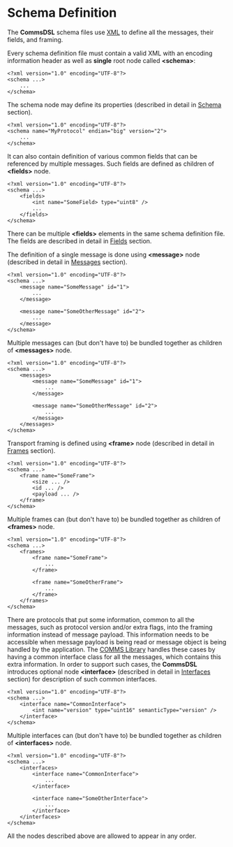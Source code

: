 # Schema Definition
The **CommsDSL** schema files use [XML](https://en.wikipedia.org/wiki/XML) to
define all the messages, their fields, and framing.

Every schema definition file must contain a valid XML with an encoding
information header as well as **single** root node called **&lt;schema&gt;**:
```
<?xml version="1.0" encoding="UTF-8"?>
<schema ...>
    ...
</schema>
```
The schema node may define its properties (described in detail in 
[Schema](../schema/schema.md) section).
```
<?xml version="1.0" encoding="UTF-8"?>
<schema name="MyProtocol" endian="big" version="2">
    ...
</schema>
```
It can also contain definition of various common fields that can be referenced
by multiple messages. Such fields are defined as children of **&lt;fields&gt;** node.
```
<?xml version="1.0" encoding="UTF-8"?>
<schema ...>
    <fields>
        <int name="SomeField> type="uint8" />
        ...
    </fields>
</schema>
```
There can be multiple **&lt;fields&gt;** elements in the same schema definition file.
The fields are described in detail in [Fields](../fields/fields.md) section.

The definition of a single message is done using **&lt;message&gt;** node (described
in detail in [Messages](../messages/messages.md) section).
```
<?xml version="1.0" encoding="UTF-8"?>
<schema ...>
    <message name="SomeMessage" id="1">
        ...
    </message>
    
    <message name="SomeOtherMessage" id="2">
        ...
    </message>
</schema>
```
Multiple messages can (but don't have to) be bundled together as children of **&lt;messages&gt;** node.
```
<?xml version="1.0" encoding="UTF-8"?>
<schema ...>
    <messages>
        <message name="SomeMessage" id="1">
            ...
        </message>
        
        <message name="SomeOtherMessage" id="2">
            ...
        </message>
    </messages>
</schema>
```
Transport framing is defined using **&lt;frame&gt;** node (described in detail in
[Frames](../frames/frames.md) section).
```
<?xml version="1.0" encoding="UTF-8"?>
<schema ...>
    <frame name="SomeFrame">
        <size ... />
        <id ... />
        <payload ... />
    </frame>
</schema> 
```
Multiple frames can (but don't have to) be bundled together as children of **&lt;frames&gt;** node.
```
<?xml version="1.0" encoding="UTF-8"?>
<schema ...>
    <frames>
        <frame name="SomeFrame">
            ...
        </frame>
        
        <frame name="SomeOtherFrame">
            ...
        </frame>        
    </frames>
</schema> 
```
There are protocols that put some information, common to all the messages, such as 
protocol version and/or extra flags, into the framing information instead of message payload.
This information needs to be accessible when message payload is being read or
message object is being handled by the application. The 
[COMMS Library](https://github.com/arobenko/comms_champion#comms-library)
handles these cases by having a common interface class for all the messages, which
contains this extra information. In order to support such cases, the **CommsDSL** 
introduces optional node **&lt;interface&gt;** (described in detail in 
[Interfaces](../interfaces/interfaces.md) section) for description of such common
interfaces.
```
<?xml version="1.0" encoding="UTF-8"?>
<schema ...>
    <interface name="CommonInterface">
        <int name="version" type="uint16" semanticType="version" />
    </interface>
</schema> 
```
Multiple interfaces can (but don't have to) be bundled together as children of **&lt;interfaces&gt;** node.
```
<?xml version="1.0" encoding="UTF-8"?>
<schema ...>
    <interfaces>
        <interface name="CommonInterface">
            ...
        </interface>
        
        <interface name="SomeOtherInterface">
            ...
        </interface>        
    </interfaces>
</schema> 
```
All the nodes described above are allowed to appear in any order.

